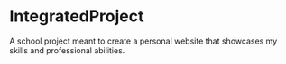 # IntegratedProject
A school project meant to create a personal website that showcases my skills and professional abilities.
